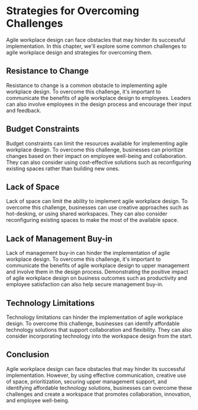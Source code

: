 # Strategies for Overcoming Challenges

Agile workplace design can face obstacles that may hinder its successful implementation. In this chapter, we'll explore some common challenges to agile workplace design and strategies for overcoming them.

Resistance to Change
--------------------

Resistance to change is a common obstacle to implementing agile workplace design. To overcome this challenge, it's important to communicate the benefits of agile workplace design to employees. Leaders can also involve employees in the design process and encourage their input and feedback.

Budget Constraints
------------------

Budget constraints can limit the resources available for implementing agile workplace design. To overcome this challenge, businesses can prioritize changes based on their impact on employee well-being and collaboration. They can also consider using cost-effective solutions such as reconfiguring existing spaces rather than building new ones.

Lack of Space
-------------

Lack of space can limit the ability to implement agile workplace design. To overcome this challenge, businesses can use creative approaches such as hot-desking, or using shared workspaces. They can also consider reconfiguring existing spaces to make the most of the available space.

Lack of Management Buy-in
-------------------------

Lack of management buy-in can hinder the implementation of agile workplace design. To overcome this challenge, it's important to communicate the benefits of agile workplace design to upper management and involve them in the design process. Demonstrating the positive impact of agile workplace design on business outcomes such as productivity and employee satisfaction can also help secure management buy-in.

Technology Limitations
----------------------

Technology limitations can hinder the implementation of agile workplace design. To overcome this challenge, businesses can identify affordable technology solutions that support collaboration and flexibility. They can also consider incorporating technology into the workspace design from the start.

Conclusion
----------

Agile workplace design can face obstacles that may hinder its successful implementation. However, by using effective communication, creative use of space, prioritization, securing upper management support, and identifying affordable technology solutions, businesses can overcome these challenges and create a workspace that promotes collaboration, innovation, and employee well-being.
